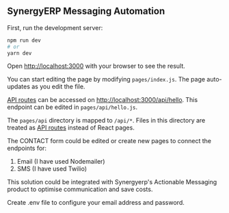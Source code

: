 ## SynergyERP Messaging Automation

First, run the development server:

```bash
npm run dev
# or
yarn dev
```

Open [http://localhost:3000](http://localhost:3000) with your browser to see the result.

You can start editing the page by modifying `pages/index.js`. The page auto-updates as you edit the file.

[API routes](https://nextjs.org/docs/api-routes/introduction) can be accessed on [http://localhost:3000/api/hello](http://localhost:3000/api/hello). This endpoint can be edited in `pages/api/hello.js`.

The `pages/api` directory is mapped to `/api/*`. Files in this directory are treated as [API routes](https://nextjs.org/docs/api-routes/introduction) instead of React pages.

The CONTACT form could be edited or create new pages to connect the endpoints for:
1. Email (I have used Nodemailer)
2. SMS (I have used Twilio)

This solution could be integrated with Synergyerp's Actionable Messaging product to optimise communication and save costs.

Create .env file to configure your email address and password.
